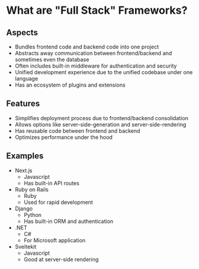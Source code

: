 # What are "Full Stack" Frameworks?

## Aspects
- Bundles frontend code and backend code into one project
- Abstracts away communication between frontend/backend and sometimes even the database
- Often includes built-in middleware for authentication and security
- Unified development experience due to the unified codebase under one language
- Has an ecosystem of plugins and extensions

## Features
- Simplifies deployment process due to frontend/backend consolidation
- Allows options like server-side-generation and server-side-rendering
- Has reusable code between frontend and backend
- Optimizes performance under the hood

## Examples
- Next.js
  - Javascript
  - Has built-in API routes
- Ruby on Rails
  - Ruby
  - Used for rapid development
- Django
  - Python
  - Has built-in ORM and authentication
- .NET
  - C#
  - For Microsoft application
- Sveltekit
  - Javascript
  - Good at server-side rendering

